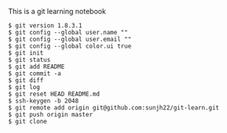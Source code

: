 This is a git learning notebook

	$ git version 1.8.3.1
	$ git config --global user.name ""
	$ git config --global user.email ""
	$ git config --global color.ui true
	$ git init
	$ git status
	$ git add README
	$ git commit -a
	$ git diff
	$ git log
	$ git reset HEAD README.md
	$ ssh-keygen -b 2048
	$ git remote add origin git@github.com:sunjh22/git-learn.git
	$ git push origin master
	$ git clone
